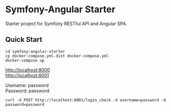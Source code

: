 # Symfony-Angular Starter

Starter project for Symfony RESTful API and Angular SPA.

## Quick Start

````
cd symfony-angular-starter
cp docker-compose.yml.dist docker-compose.yml  
docker-compose up
````

[http://localhost:8000](http://localhost:8000)  
[http://localhost:8001](http://localhost:8001)

Usename: password  
Password: password  
  
`curl -X POST http://localhost:8001/login_check -d username=password -d password=password`
